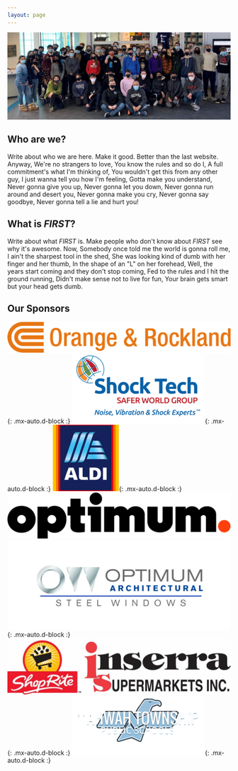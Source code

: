 ```yaml
---
layout: page
---
```


![Team](/assets/img/team_photo.jpg)

## Who are we?

Write about who we are here. Make it good. Better than the last website. Anyway, We're no strangers to love, You know the rules and so do I, A full commitment's what I'm thinking of, You wouldn't get this from any other guy, I just wanna tell you how I'm feeling, Gotta make you understand, Never gonna give you up, Never gonna let you down, Never gonna run around and desert you, Never gonna make you cry, Never gonna say goodbye, Never gonna tell a lie and hurt you!

## What is *FIRST*?

Write about what *FIRST* is. Make people who don't know about *FIRST* see why it's awesome. Now, Somebody once told me the world is gonna roll me, I ain't the sharpest tool in the shed, She was looking kind of dumb with her finger and her thumb, In the shape of an "L" on her forehead, Well, the years start coming and they don't stop coming, Fed to the rules and I hit the ground running, Didn't make sense not to live for fun, Your brain gets smart but your head gets dumb.

## Our Sponsors

![Orange & Rockland](/assets/img/sponsors/orange_rockland.png){: .mx-auto.d-block :}
![Shocktech](/assets/img/sponsors/shocktech.png){: .mx-auto.d-block :} ![Aldi](/assets/img/sponsors/aldi.png){: .mx-auto.d-block :}
![Optimum](/assets/img/sponsors/Optimum.jpg) ![OWM](/assets/img/sponsors/OWM.jpg){: .mx-auto.d-block :}
![Inserra](/assets/img/sponsors/InserraSupermarkets.jpg){: .mx-auto.d-block :}
![Mahwah Schools](/assets/img/sponsors/mahwah.png){: .mx-auto.d-block :}

<script>
  // Netlify authentication
  if (window.netlifyIdentity) {
    window.netlifyIdentity.on("init", user => {
      if (!user) {
        window.netlifyIdentity.on("login", () => {
          document.location.href = "/admin/";
        });
      }
    });
  }
</script>